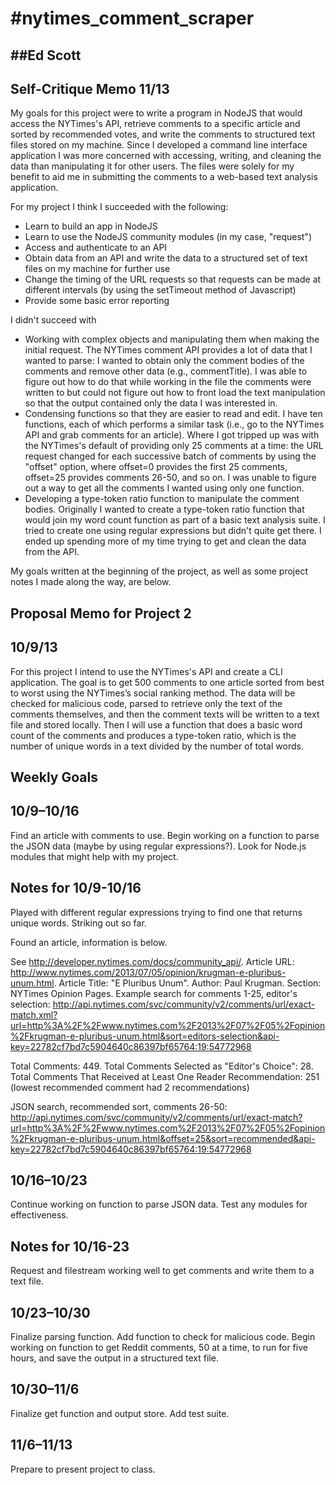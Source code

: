 #nytimes_comment_scraper
====================

##Ed Scott
--------

Self-Critique Memo 11/13
------------------------
My goals for this project were to write a program in NodeJS that would access the NYTimes's API, retrieve comments to a specific article and sorted by recommended votes, and write the comments to structured text files stored on my machine. Since I developed a command line interface application I was more concerned with accessing, writing, and cleaning the data than manipulating it for other users. The files were solely for my benefit to aid me in submitting the comments to a web-based text analysis application.

For my project I think I succeeded with the following:

* Learn to build an app in NodeJS
* Learn to use the NodeJS community modules (in my case, "request")
* Access and authenticate to an API 
* Obtain data from an API and write the data to a structured set of text files on my machine for further use
* Change the timing of the URL requests so that requests can be made at different intervals (by using the setTimeout method of Javascript)
* Provide some basic error reporting

I didn't succeed with 

* Working with complex objects and manipulating them when making the initial request. The NYTimes comment API provides a lot of data that I wanted to parse: I wanted to obtain only the comment bodies of the comments and remove other data (e.g., commentTitle). I was able to figure out how to do that while working in the file the comments were written to but could not figure out how to front load the text manipulation so that the output contained only the data I was interested in. 
* Condensing functions so that they are easier to read and edit. I have ten functions, each of which performs a similar task (i.e., go to the NYTimes API and grab comments for an article). Where I got tripped up was with the NYTimes's default of providing only 25 comments at a time: the URL request changed for each successive batch of comments by using the "offset" option, where offset=0 provides the first 25 comments, offset=25 provides comments 26-50, and so on. I was unable to figure out a way to get all the comments I wanted using only one function.
* Developing a type-token ratio function to manipulate the comment bodies. Originally I wanted to create a type-token ratio function that would join my word count function as part of a basic text analysis suite. I tried to create one using regular expressions but didn't quite get there. I ended up spending more of my time trying to get and clean the data from the API.

My goals written at the beginning of the project, as well as some project notes I made along the way, are below.


Proposal Memo for Project 2
----------------------------
10/9/13
--------

For this project I intend to use the NYTimes's API and create a CLI application. The goal is to get 500 comments to one article sorted from best to worst using the NYTimes’s social ranking method. The data will be checked for malicious code, parsed to retrieve only the text of the comments themselves, and then the comment texts will be written to a text file and stored locally. Then I will use a function that does a basic word count of the comments and produces a type-token ratio, which is the number of unique words in a text divided by the number of total words.

Weekly Goals
------------
10/9–10/16
------------
Find an article with comments to use. Begin working on a function to parse the JSON data (maybe by using regular expressions?). Look for Node.js modules that might help with my project. 

Notes for 10/9-10/16
--------------------
Played with different regular expressions trying to find one that returns unique words. Striking out so far. 

Found an article, information is below.

See http://developer.nytimes.com/docs/community_api/. Article URL: http://www.nytimes.com/2013/07/05/opinion/krugman-e-pluribus-unum.html. Article Title: "E Pluribus Unum". Author: Paul Krugman. Section: NYTimes Opinion Pages. Example search for comments 1-25, editor's selection: http://api.nytimes.com/svc/community/v2/comments/url/exact-match.xml?url=http%3A%2F%2Fwww.nytimes.com%2F2013%2F07%2F05%2Fopinion%2Fkrugman-e-pluribus-unum.html&sort=editors-selection&api-key=22782cf7bd7c5904640c86397bf65764:19:54772968

Total Comments: 449. Total Comments Selected as "Editor's Choice": 28. Total Comments That Received at Least One Reader Recommendation: 251 (lowest recommended comment had 2 recommendations)

JSON search, recommended sort, comments 26-50: http://api.nytimes.com/svc/community/v2/comments/url/exact-match?url=http%3A%2F%2Fwww.nytimes.com%2F2013%2F07%2F05%2Fopinion%2Fkrugman-e-pluribus-unum.html&offset=25&sort=recommended&api-key=22782cf7bd7c5904640c86397bf65764:19:54772968

10/16–10/23
------------
Continue working on function to parse JSON data. Test any modules for effectiveness.

Notes for 10/16-23
--------------
Request and filestream working well to get comments and write them to a text file.

10/23–10/30
------------
Finalize parsing function. Add function to check for malicious code. Begin working on function to get Reddit comments, 50 at a time, to run for five hours, and save the output in a structured text file.

10/30–11/6
----------
Finalize get function and output store. Add test suite.

11/6–11/13
-----------
Prepare to present project to class.

